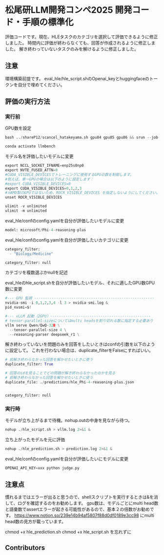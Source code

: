 # 松尾研LLM開発コンペ2025 開発コード・手順の標準化

評価コードです。現在、HLEタスクのカテゴリを選択して評価できるように修正しました。
時間内に評価が終わらなくても、回答が作成されるように修正しました。
解き終わっていないタスクのみを解けるように修正しました。

## 注意
環境構築前提です。
eval_hle/hle_script.shのOpenai_keyとhuggingfaceのトークンを自分で埋めてください。


## 評価の実行方法
### 実行前
GPU数を設定
```python
bash ../shareP12/scancel_hatakeyama.sh gpu84 gpu85 gpu86 && srun --job-name=evaluate --partition P12 --nodes=1 --nodelist osk-gpu[86] --gpus-per-node=4 --ntasks=16 --time=12:00:00 --pty bash -i
```
```python
conda activate llmbench
```

モデル名を評価したいモデルに変更
```python
export NCCL_SOCKET_IFNAME=enp25s0np0
export NVTE_FUSED_ATTN=0
#CUDA_VISIBLE_DEVICESでトレーニングに使用するGPUの数を制御します。
#例えば、単一GPUの場合は以下のように設定します：
#export CUDA_VISIBLE_DEVICES=0
export CUDA_VISIBLE_DEVICES=0,1,2,3
#※AMD製のGPUではないため、ROCR_VISIBLE_DEVICES を指定しないようにしてください。指定するとエラーになります。
unset ROCR_VISIBLE_DEVICES

ulimit -v unlimited
ulimit -m unlimited
```
eval_hle/confのconfig.yamlを自分が評価したいモデルに変更
```python
model: microsoft/Phi-4-reasoning-plus
```

eval_hle/confのconfig.yamlを自分が評価したいカテゴリに変更
```python
category_filter:
  - "Biology/Medicine"
```
```python
category_filter: null
```
カテゴリを複数選ぶかnullを記述

eval_hleのhle_script.shを自分が評価したいモデル、それに適したGPU数GPU数に変更
```python
#--- GPU 監視 -------------------------------------------------------
nvidia-smi -i 0,1,2,3,4 -l 3 > nvidia-smi.log &
pid_nvsmi=$!

#--- vLLM 起動（2GPU）----------------------------------------------
# tensor-parallel-sizeについてはmulti headsを割り切れる数に指定する必要あり
vllm serve Qwen/QwQ-32B \
  --tensor-parallel-size 4 \
  --reasoning-parser deepseek_r1 \
```
解き終わっていないを問題のみを回答をしたいときはconfの引数を以下のように設定して。
これを行わない場合は、duplicate_filterをFalseにすればいい。
```python
# 前解き終わらなかった回答を解かせたいときに使う
duplicate_filter: True

# 回答のidを見ることでどの問題が解き終わらなかったのかを見る
# 前解き終わらなかった回答を解かせたいときに使う
duplicate_file: ./predictions/hle_Phi-4-reasoning-plus.json


category_filter: null
```


### 実行時
モデルが立ち上がるまで待機。nohup.outの中身を見ながら待つ。
```python
nohup ./hle_script.sh > vllm.log 2>&1 &
```
立ち上がったモデルを元に評価
```python
nohup ./hle_prediction.sh > prediction.log 2>&1 &
```
eval_hle/confのconfig.yamlを自分が評価したいにモデルに変更
```python
OPENAI_API_KEY=xxx python judge.py
```


## 注意点
慣れるまではエラーが出ると思うので、shellスクリプトを実行するときは&を消して、ログを確認するのをお勧めします。
gpu数は、モデルごとにmulti head数と語彙数でassertエラーが起きる可能性があるので、基本２の倍数がお勧めです。
https://www.notion.so/239e14b94af5807f88d0df0189e3cc98 にmulti head数の見方が載っています。

chmod +x hle_prediction.sh
chmod +x hle_script.sh
を忘れずに
## Contributors

```
```

